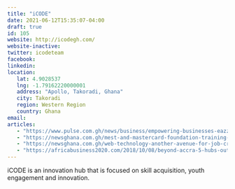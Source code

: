 ```yaml
---
title: "iCODE"
date: 2021-06-12T15:35:07-04:00
draft: true
id: 105
website: http://icodegh.com/
website-inactive: 
twitter: icodeteam
facebook: 
linkedin: 
location: 
   lat: 4.9028537
   lng: -1.79162220000001
   address: "Apollo, Takoradi, Ghana"
   city: Takoradi
   region: Western Region
   country: Ghana
email: 
articles:
   - "https://www.pulse.com.gh/news/business/empowering-businesses-eazzysocial-and-icode-empower-business-professionals-in/r4df3x4"
   - "https://newsghana.com.gh/mest-and-mastercard-foundation-training-program-for-startup-creation/"
   - "https://newsghana.com.gh/web-technology-another-avenue-for-job-creation-and-economic-empowerment-darko-mensah/"
   - "https://africabusiness2020.com/2018/10/08/beyond-accra-5-hubs-outside-ghanas-capital-need-know/"
---
```

iCODE is an innovation hub that is focused on skill acquisition, youth engagement and innovation.  
